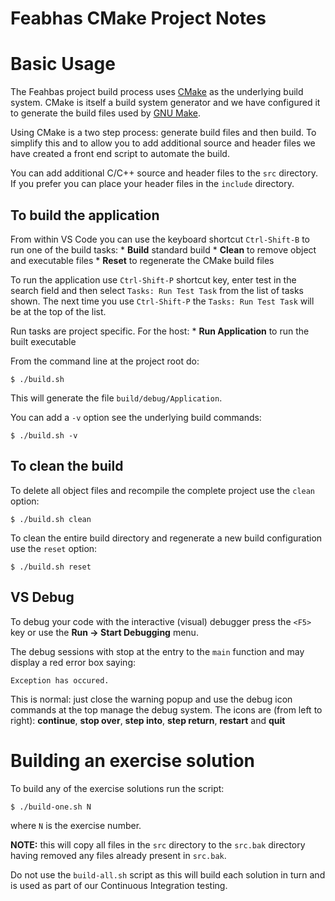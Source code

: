 # Feabhas CMake Project Notes

# Basic Usage

The Feahbas project build process uses [CMake](https://cmake.org/) as the underlying
build system. CMake is itself a build system generator and we have configured
it to generate the build files used by [GNU Make](https://www.gnu.org/software/make/).

Using CMake is a two step process: generate build files and then build. To simplify 
this and to allow you to add additional source and header files we have 
created a front end script to automate the build.

You can add additional C/C++ source and header files to the `src` directory. If 
you prefer you can place your header files in the `include` directory.

## To build the application

From within VS Code you can use the keyboard shortcut `Ctrl-Shift-B` 
to run one of the build tasks:
    * **Build** standard build
    * **Clean** to remove object and executable files
    * **Reset** to regenerate the CMake build files

To run the application use `Ctrl-Shift-P` shortcut key, enter test in 
the search field and then select `Tasks: Run Test Task` from the list of tasks shown. 
The next time you use `Ctrl-Shift-P` the `Tasks: Run Test Task` will be at the top of the list. 

Run tasks are project specific. For the host:
    * **Run Application** to run the built executable
    
From the command line at the project root do:

```
$ ./build.sh
```

This will generate the file `build/debug/Application`.

You can add a `-v` option see the underlying build commands:

```
$ ./build.sh -v
```

## To clean the build

To delete all object files and recompile the complete project use
the `clean` option:

```
$ ./build.sh clean
```

To clean the entire build directory and regenerate a new build configuration use
the `reset` option:

```
$ ./build.sh reset
```

## VS Debug

To debug your code with the interactive (visual) debugger press the `<F5>` key or use the
**Run -> Start Debugging** menu.

The debug sessions with stop at the entry to the `main` function and may display a 
red error box saying:

```
Exception has occured.
```

This is normal: just close the warning popup and use the debug icon commands at the top 
manage the debug system. The icons are (from left to right):
  **continue**, **stop over**, **step into**, **step return**, **restart** and **quit**

# Building an exercise solution

To build any of the exercise solutions run the script:
```
$ ./build-one.sh N 
```
where `N` is the exercise number.

**NOTE:** this will copy all files in the `src` directory to the `src.bak` directory having
removed any files already present in `src.bak`.

Do not use the `build-all.sh` script as this will build each solution in turn and is used
as part of our Continuous Integration testing.

